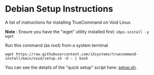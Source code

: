 # Debian Setup Instructions
A list of instructions for installing TrueCommand on Void Linux.

**Note** : Ensure you have the "wget" utility installed first: `xbps-install -y wget`

Run this command (as root) from a system terminal

```
wget https://raw.githubusercontent.com/iXsystems/truecommand-install/main/void/setup.sh -O - | bash
```

You can see the details of the "quick setup" script here: [setup.sh](setup.sh).
